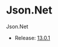 # Json.Net
Json.Net  
* Release: [13.0.1](https://github.com/JamesNK/Newtonsoft.Json/releases/tag/13.0.1)
